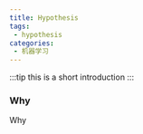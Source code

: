 ```yaml
---
title: Hypothesis
tags:
 - hypothesis
categories:
 - 机器学习
---
```


:::tip
this is a short introduction
:::

<!-- more -->

### Why

Why
